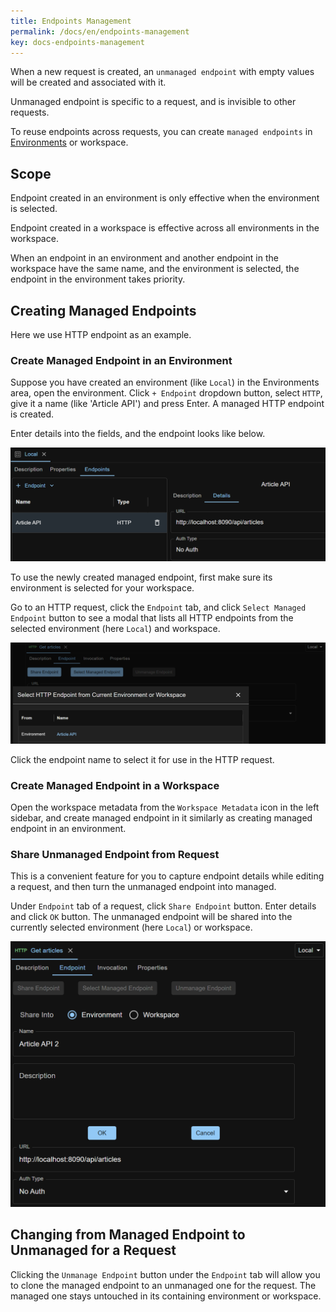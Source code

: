 ```yaml
---
title: Endpoints Management
permalink: /docs/en/endpoints-management
key: docs-endpoints-management
---
```

When a new request is created, an `unmanaged endpoint` with empty values will be created and associated with it.

Unmanaged endpoint is specific to a request, and is invisible to other requests.

To reuse endpoints across requests, you can create `managed endpoints` in [Environments](/docs/en/environments-management) or workspace.

## Scope
Endpoint created in an environment is only effective when the environment is selected.

Endpoint created in a workspace is effective across all environments in the workspace.

When an endpoint in an environment and another endpoint in the workspace have the same name, and the environment is selected, the endpoint in the environment takes priority.

## Creating Managed Endpoints

Here we use HTTP endpoint as an example.

### Create Managed Endpoint in an Environment
Suppose you have created an environment (like `Local`) in the Environments area, open the environment. Click `+ Endpoint` dropdown button, select `HTTP`, give it a name (like 'Article API') and press Enter. A managed HTTP endpoint is created.

Enter details into the fields, and the endpoint looks like below. 

![Managed HTTP Endpoint](../../screenshots/env-mgmt/managed-http-endpoint.png)

To use the newly created managed endpoint, first make sure its environment is selected for your workspace.

Go to an HTTP request, click the `Endpoint` tab, and click `Select Managed Endpoint` button to see a modal that lists all HTTP endpoints from the selected environment (here `Local`) and workspace.

![Select Managed Endpoint](../../screenshots/env-mgmt/select-managed-endpoint.png)

Click the endpoint name to select it for use in the HTTP request.

### Create Managed Endpoint in a Workspace
Open the workspace metadata from the `Workspace Metadata` icon in the left sidebar, and create managed endpoint in it similarly as creating managed endpoint in an environment.

### Share Unmanaged Endpoint from Request
This is a convenient feature for you to capture endpoint details while editing a request, and then turn the unmanaged endpoint into managed.

Under `Endpoint` tab of a request, click `Share Endpoint` button. Enter details and click `OK` button. The unmanaged endpoint will be shared into the currently selected environment (here `Local`) or workspace.

![Share Unmanaged Endpoint](../../screenshots/env-mgmt/share-unmanaged-endpoint.png)

## Changing from Managed Endpoint to Unmanaged for a Request
Clicking the `Unmanage Endpoint` button under the `Endpoint` tab will allow you to clone the managed endpoint to an unmanaged one for the request. The managed one stays untouched in its containing environment or workspace.
 